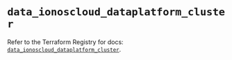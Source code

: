 # `data_ionoscloud_dataplatform_cluster`

Refer to the Terraform Registry for docs: [`data_ionoscloud_dataplatform_cluster`](https://registry.terraform.io/providers/ionos-cloud/ionoscloud/6.7.12/docs/data-sources/dataplatform_cluster).
